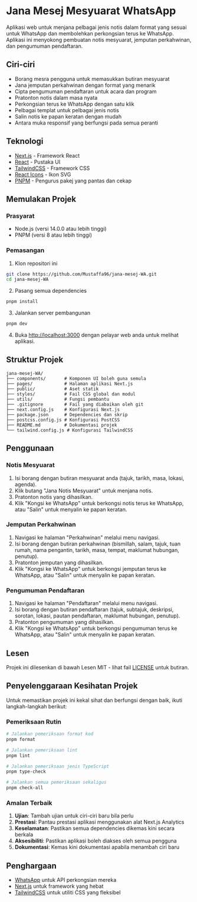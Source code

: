 # Jana Mesej Mesyuarat WhatsApp

Aplikasi web untuk menjana pelbagai jenis notis dalam format yang sesuai untuk WhatsApp dan membolehkan perkongsian terus ke WhatsApp. Aplikasi ini menyokong pembuatan notis mesyuarat, jemputan perkahwinan, dan pengumuman pendaftaran.

## Ciri-ciri

- Borang mesra pengguna untuk memasukkan butiran mesyuarat
- Jana jemputan perkahwinan dengan format yang menarik
- Cipta pengumuman pendaftaran untuk acara dan program
- Pratonton notis dalam masa nyata
- Perkongsian terus ke WhatsApp dengan satu klik
- Pelbagai templat untuk pelbagai jenis notis
- Salin notis ke papan keratan dengan mudah
- Antara muka responsif yang berfungsi pada semua peranti

## Teknologi

- [Next.js](https://nextjs.org/) - Framework React
- [React](https://reactjs.org/) - Pustaka UI
- [TailwindCSS](https://tailwindcss.com/) - Framework CSS
- [React Icons](https://react-icons.github.io/react-icons/) - Ikon SVG
- [PNPM](https://pnpm.io/) - Pengurus pakej yang pantas dan cekap

## Memulakan Projek

### Prasyarat

- Node.js (versi 14.0.0 atau lebih tinggi)
- PNPM (versi 8 atau lebih tinggi)

### Pemasangan

1. Klon repositori ini

```bash
git clone https://github.com/Mustaffa96/jana-mesej-WA.git
cd jana-mesej-WA
```

2. Pasang semua dependencies

```bash
pnpm install
```

3. Jalankan server pembangunan

```bash
pnpm dev
```

4. Buka [http://localhost:3000](http://localhost:3000) dengan pelayar web anda untuk melihat aplikasi.

## Struktur Projek

```
jana-mesej-WA/
├── components/       # Komponen UI boleh guna semula
├── pages/            # Halaman aplikasi Next.js
├── public/           # Aset statik
├── styles/           # Fail CSS global dan modul
├── utils/            # Fungsi pembantu
├── .gitignore        # Fail yang diabaikan oleh git
├── next.config.js    # Konfigurasi Next.js
├── package.json      # Dependencies dan skrip
├── postcss.config.js # Konfigurasi PostCSS
├── README.md         # Dokumentasi projek
└── tailwind.config.js # Konfigurasi TailwindCSS
```

## Penggunaan

### Notis Mesyuarat

1. Isi borang dengan butiran mesyuarat anda (tajuk, tarikh, masa, lokasi, agenda).
2. Klik butang "Jana Notis Mesyuarat" untuk menjana notis.
3. Pratonton notis yang dihasilkan.
4. Klik "Kongsi ke WhatsApp" untuk berkongsi notis terus ke WhatsApp, atau "Salin" untuk menyalin ke papan keratan.

### Jemputan Perkahwinan

1. Navigasi ke halaman "Perkahwinan" melalui menu navigasi.
2. Isi borang dengan butiran perkahwinan (bismillah, salam, tajuk, tuan rumah, nama pengantin, tarikh, masa, tempat, maklumat hubungan, penutup).
3. Pratonton jemputan yang dihasilkan.
4. Klik "Kongsi ke WhatsApp" untuk berkongsi jemputan terus ke WhatsApp, atau "Salin" untuk menyalin ke papan keratan.

### Pengumuman Pendaftaran

1. Navigasi ke halaman "Pendaftaran" melalui menu navigasi.
2. Isi borang dengan butiran pendaftaran (tajuk, subtajuk, deskripsi, sorotan, lokasi, pautan pendaftaran, maklumat hubungan, penutup).
3. Pratonton pengumuman yang dihasilkan.
4. Klik "Kongsi ke WhatsApp" untuk berkongsi pengumuman terus ke WhatsApp, atau "Salin" untuk menyalin ke papan keratan.

## Lesen

Projek ini dilesenkan di bawah Lesen MIT - lihat fail [LICENSE](LICENSE) untuk butiran.

## Penyelenggaraan Kesihatan Projek

Untuk memastikan projek ini kekal sihat dan berfungsi dengan baik, ikuti langkah-langkah berikut:

### Pemeriksaan Rutin

```bash
# Jalankan pemeriksaan format kod
pnpm format

# Jalankan pemeriksaan lint
pnpm lint

# Jalankan pemeriksaan jenis TypeScript
pnpm type-check

# Jalankan semua pemeriksaan sekaligus
pnpm check-all
```

### Amalan Terbaik

1. **Ujian**: Tambah ujian untuk ciri-ciri baru bila perlu
2. **Prestasi**: Pantau prestasi aplikasi menggunakan alat Next.js Analytics
3. **Keselamatan**: Pastikan semua dependencies dikemas kini secara berkala
4. **Aksesibiliti**: Pastikan aplikasi boleh diakses oleh semua pengguna
5. **Dokumentasi**: Kemas kini dokumentasi apabila menambah ciri baru

## Penghargaan

- [WhatsApp](https://www.whatsapp.com/) untuk API perkongsian mereka
- [Next.js](https://nextjs.org/) untuk framework yang hebat
- [TailwindCSS](https://tailwindcss.com/) untuk utiliti CSS yang fleksibel
